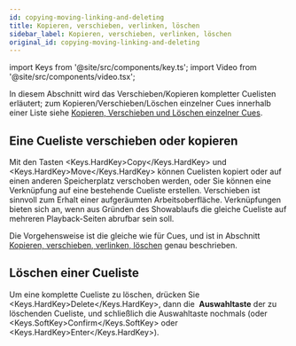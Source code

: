 ```yaml
---
id: copying-moving-linking-and-deleting
title: Kopieren, verschieben, verlinken, löschen
sidebar_label: Kopieren, verschieben, verlinken, löschen
original_id: copying-moving-linking-and-deleting
---
```


import Keys from '@site/src/components/key.ts';
import Video from '@site/src/components/video.tsx';

In diesem Abschnitt wird das Verschieben/Kopieren kompletter Cuelisten
erläutert; zum Kopieren/Verschieben/Löschen einzelner Cues innerhalb
einer Liste siehe [Kopieren, Verschieben und Löschen einzelner Cues](editing-cue-lists.md#kopieren-verschieben-und-löschen-einzelner-cues).

## Eine Cueliste verschieben oder kopieren

Mit den Tasten <Keys.HardKey>Copy</Keys.HardKey> und <Keys.HardKey>Move</Keys.HardKey> können Cuelisten 
kopiert oder auf einen anderen Speicherplatz verschoben
werden, oder Sie können eine Verknüpfung auf eine bestehende Cueliste
erstellen. Verschieben ist sinnvoll zum Erhalt einer aufgeräumten
Arbeitsoberfläche. Verknüpfungen bieten sich an, wenn aus Gründen des
Showablaufs die gleiche Cueliste auf mehreren Playback-Seiten abrufbar
sein soll.

Die Vorgehensweise ist die gleiche wie für Cues, und ist in Abschnitt
[Kopieren, verschieben, verlinken, löschen](../cues/copying-moving-linking-and-deleting.md) genau beschrieben.

## Löschen einer Cueliste

Um eine komplette Cueliste zu löschen, drücken Sie <Keys.HardKey>Delete</Keys.HardKey>, dann die
&nbsp;<strong>Auswahltaste</strong> der zu löschenden Cueliste, und schließlich die
Auswahltaste nochmals (oder <Keys.SoftKey>Confirm</Keys.SoftKey> oder <Keys.HardKey>Enter</Keys.HardKey>).

